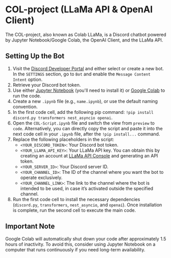 # COL-project (LLaMa API & OpenAI Client)
The COL-project, also known as Colab LLaMa, is a Discord chatbot powered by Jupyter Notebook/Google Colab, the OpenAI Client, and the LLaMa API.

## Setting Up the Bot

1. Visit the [Discord Developer Portal](https://discord.com/developers/applications) and either select or create a new bot. In the `SETTINGS` section, go to `Bot` and enable the `Message Content Intent` option.
2. Retrieve your Discord bot token.
3. Use either [Jupyter Notebook](https://jupyter.org/install) (you'll need to install it) or [Google Colab](https://colab.research.google.com/) to run the code.
4. Create a new `.ipynb` file (e.g., `name.ipynb`), or use the default naming convention.
5. In the first code cell, add the following pip command: `!pip install discord.py transformers nest_asyncio openai`.
6. Open the `COL-Script.ipynb` file and switch the view from `preview` to `code`. Alternatively, you can directly copy the script and paste it into the next code cell in your `.ipynb` file, after the `!pip install...` command.
7. Replace the following placeholders in the script:
   - `<YOUR_DISCORD_TOKEN>`: Your Discord bot token.
   - `<YOUR_LLAMA_API_KEY>`: Your LLaMa API key. You can obtain this by creating an account at [LLaMa API Console](https://console.llama-api.com/account/api-token) and generating an API token.
   - `<YOUR_SERVER_ID>`: Your Discord server ID.
   - `<YOUR_CHANNEL_ID>`: The ID of the channel where you want the bot to operate exclusively.
   - `<YOUR_CHANNEL_LINK>`: The link to the channel where the bot is intended to be used, in case it’s activated outside the specified channel.
8. Run the first code cell to install the necessary dependencies (`discord.py`, `transformers`, `nest_asyncio`, and `openai`). Once installation is complete, run the second cell to execute the main code.

## Important Note
Google Colab will automatically shut down your code after approximately 1.5 hours of inactivity. To avoid this, consider using Jupyter Notebook on a computer that runs continuously if you need long-term availability.